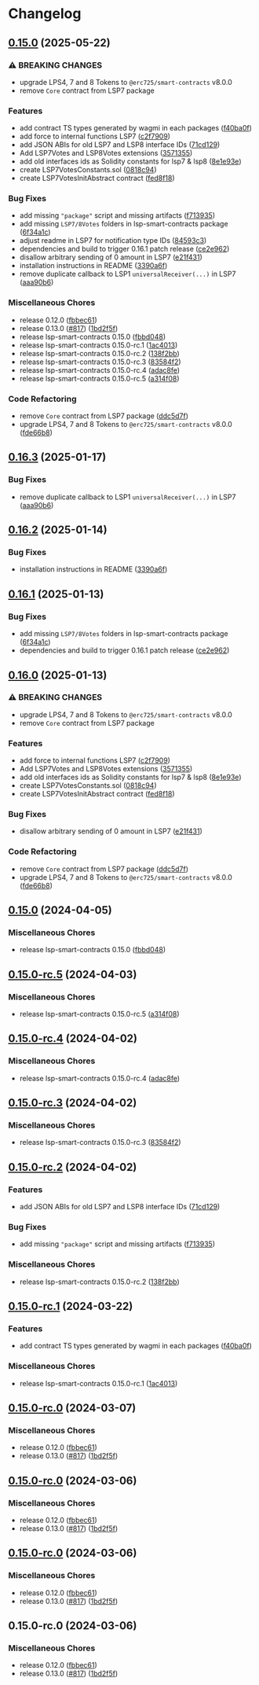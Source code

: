 # Changelog

## [0.15.0](https://github.com/Mustaa-io/mustaa-contracts/compare/lsp7-contracts-v0.16.3...lsp7-contracts-v0.15.0) (2025-05-22)


### ⚠ BREAKING CHANGES

* upgrade LPS4, 7 and 8 Tokens to `@erc725/smart-contracts` v8.0.0
* remove `Core` contract from LSP7 package

### Features

* add contract TS types generated by wagmi in each packages ([f40ba0f](https://github.com/Mustaa-io/mustaa-contracts/commit/f40ba0f7486906c527756ad30ce4927fa816d7ff))
* add force to internal functions LSP7 ([c2f7909](https://github.com/Mustaa-io/mustaa-contracts/commit/c2f79091a1919422f6d9e160c13e0accf321a747))
* add JSON ABIs for old LSP7 and LSP8 interface IDs ([71cd129](https://github.com/Mustaa-io/mustaa-contracts/commit/71cd129b9143d2e052d65665241afb6ba5c81c2b))
* Add LSP7Votes and LSP8Votes extensions ([3571355](https://github.com/Mustaa-io/mustaa-contracts/commit/35713557e132c7c347ddd380dfb19a500a621ec4))
* add old interfaces ids as Solidity constants for lsp7 & lsp8 ([8e1e93e](https://github.com/Mustaa-io/mustaa-contracts/commit/8e1e93e3cb63956614d906bb08d6a91566afbaf9))
* create LSP7VotesConstants.sol ([0818c94](https://github.com/Mustaa-io/mustaa-contracts/commit/0818c94939cdd0aeb2bd8fb0d78cc04410f63a34))
* create LSP7VotesInitAbstract contract ([fed8f18](https://github.com/Mustaa-io/mustaa-contracts/commit/fed8f18c8b6674623d3de5ab2172858b833bfee0))


### Bug Fixes

* add missing `"package"` script and missing artifacts ([f713935](https://github.com/Mustaa-io/mustaa-contracts/commit/f713935b0dfdb022dc8b3fd008203a894654cc66))
* add missing `LSP7/8Votes` folders in lsp-smart-contracts package ([6f34a1c](https://github.com/Mustaa-io/mustaa-contracts/commit/6f34a1c8241e9aeae19918aa8c9052c9491a4e63))
* adjust readme in LSP7 for notification type IDs ([84593c3](https://github.com/Mustaa-io/mustaa-contracts/commit/84593c39cc1d4506358ceb5a036d27c966595bd4))
* dependencies and build to trigger 0.16.1 patch release ([ce2e962](https://github.com/Mustaa-io/mustaa-contracts/commit/ce2e962741f8e18cabd15f786fffd2229ff41ab0))
* disallow arbitrary sending of 0 amount in LSP7 ([e21f431](https://github.com/Mustaa-io/mustaa-contracts/commit/e21f431fbdaeaab90391923c9d1ea4baf55aa918))
* installation instructions in README ([3390a6f](https://github.com/Mustaa-io/mustaa-contracts/commit/3390a6fe659efecb0c6c12e88263c1996d714fae))
* remove duplicate callback to LSP1 `universalReceiver(...)` in LSP7 ([aaa90b6](https://github.com/Mustaa-io/mustaa-contracts/commit/aaa90b6d9f0b10b3dd0e01bbe2a99422c5c005cc))


### Miscellaneous Chores

* release 0.12.0 ([fbbec61](https://github.com/Mustaa-io/mustaa-contracts/commit/fbbec6199c6351721acedb35110fc1cc7bbb65ad))
* release 0.13.0 ([#817](https://github.com/Mustaa-io/mustaa-contracts/issues/817)) ([1bd2f5f](https://github.com/Mustaa-io/mustaa-contracts/commit/1bd2f5f699ecdbef857527cdac50df50dc051002))
* release lsp-smart-contracts 0.15.0 ([fbbd048](https://github.com/Mustaa-io/mustaa-contracts/commit/fbbd0484aa8208fec06d639e44d864c66650edbd))
* release lsp-smart-contracts 0.15.0-rc.1 ([1ac4013](https://github.com/Mustaa-io/mustaa-contracts/commit/1ac4013b943d0d316005511e3c70cb2751864de7))
* release lsp-smart-contracts 0.15.0-rc.2 ([138f2bb](https://github.com/Mustaa-io/mustaa-contracts/commit/138f2bb132bd98d600f3bd408acf8eca3b978402))
* release lsp-smart-contracts 0.15.0-rc.3 ([83584f2](https://github.com/Mustaa-io/mustaa-contracts/commit/83584f2b62e1b317ca3687adff85e53ce0b90f42))
* release lsp-smart-contracts 0.15.0-rc.4 ([adac8fe](https://github.com/Mustaa-io/mustaa-contracts/commit/adac8fe1df9b962dbb648d40c5c70de561fe7f88))
* release lsp-smart-contracts 0.15.0-rc.5 ([a314f08](https://github.com/Mustaa-io/mustaa-contracts/commit/a314f08fbabf7b166aca4d2212a69ae444405155))


### Code Refactoring

* remove `Core` contract from LSP7 package ([ddc5d7f](https://github.com/Mustaa-io/mustaa-contracts/commit/ddc5d7f2f02f7ff3711bb2acbec5be73420e80c5))
* upgrade LPS4, 7 and 8 Tokens to `@erc725/smart-contracts` v8.0.0 ([fde66b8](https://github.com/Mustaa-io/mustaa-contracts/commit/fde66b80d90f4789cce76021136b9e065e561579))

## [0.16.3](https://github.com/lukso-network/lsp-smart-contracts/compare/lsp7-contracts-v0.16.2...lsp7-contracts-v0.16.3) (2025-01-17)


### Bug Fixes

* remove duplicate callback to LSP1 `universalReceiver(...)` in LSP7 ([aaa90b6](https://github.com/lukso-network/lsp-smart-contracts/commit/aaa90b6d9f0b10b3dd0e01bbe2a99422c5c005cc))

## [0.16.2](https://github.com/lukso-network/lsp-smart-contracts/compare/lsp7-contracts-v0.16.1...lsp7-contracts-v0.16.2) (2025-01-14)


### Bug Fixes

* installation instructions in README ([3390a6f](https://github.com/lukso-network/lsp-smart-contracts/commit/3390a6fe659efecb0c6c12e88263c1996d714fae))

## [0.16.1](https://github.com/lukso-network/lsp-smart-contracts/compare/lsp7-contracts-v0.16.0...lsp7-contracts-v0.16.1) (2025-01-13)


### Bug Fixes

* add missing `LSP7/8Votes` folders in lsp-smart-contracts package ([6f34a1c](https://github.com/lukso-network/lsp-smart-contracts/commit/6f34a1c8241e9aeae19918aa8c9052c9491a4e63))
* dependencies and build to trigger 0.16.1 patch release ([ce2e962](https://github.com/lukso-network/lsp-smart-contracts/commit/ce2e962741f8e18cabd15f786fffd2229ff41ab0))

## [0.16.0](https://github.com/lukso-network/lsp-smart-contracts/compare/lsp7-contracts-v0.15.0...lsp7-contracts-v0.16.0) (2025-01-13)


### ⚠ BREAKING CHANGES

* upgrade LPS4, 7 and 8 Tokens to `@erc725/smart-contracts` v8.0.0
* remove `Core` contract from LSP7 package

### Features

* add force to internal functions LSP7 ([c2f7909](https://github.com/lukso-network/lsp-smart-contracts/commit/c2f79091a1919422f6d9e160c13e0accf321a747))
* Add LSP7Votes and LSP8Votes extensions ([3571355](https://github.com/lukso-network/lsp-smart-contracts/commit/35713557e132c7c347ddd380dfb19a500a621ec4))
* add old interfaces ids as Solidity constants for lsp7 & lsp8 ([8e1e93e](https://github.com/lukso-network/lsp-smart-contracts/commit/8e1e93e3cb63956614d906bb08d6a91566afbaf9))
* create LSP7VotesConstants.sol ([0818c94](https://github.com/lukso-network/lsp-smart-contracts/commit/0818c94939cdd0aeb2bd8fb0d78cc04410f63a34))
* create LSP7VotesInitAbstract contract ([fed8f18](https://github.com/lukso-network/lsp-smart-contracts/commit/fed8f18c8b6674623d3de5ab2172858b833bfee0))


### Bug Fixes

* disallow arbitrary sending of 0 amount in LSP7 ([e21f431](https://github.com/lukso-network/lsp-smart-contracts/commit/e21f431fbdaeaab90391923c9d1ea4baf55aa918))


### Code Refactoring

* remove `Core` contract from LSP7 package ([ddc5d7f](https://github.com/lukso-network/lsp-smart-contracts/commit/ddc5d7f2f02f7ff3711bb2acbec5be73420e80c5))
* upgrade LPS4, 7 and 8 Tokens to `@erc725/smart-contracts` v8.0.0 ([fde66b8](https://github.com/lukso-network/lsp-smart-contracts/commit/fde66b80d90f4789cce76021136b9e065e561579))

## [0.15.0](https://github.com/lukso-network/lsp-smart-contracts/compare/lsp7-contracts-v0.15.0-rc.5...lsp7-contracts-v0.15.0) (2024-04-05)


### Miscellaneous Chores

* release lsp-smart-contracts 0.15.0 ([fbbd048](https://github.com/lukso-network/lsp-smart-contracts/commit/fbbd0484aa8208fec06d639e44d864c66650edbd))

## [0.15.0-rc.5](https://github.com/lukso-network/lsp-smart-contracts/compare/lsp7-contracts-v0.15.0-rc.4...lsp7-contracts-v0.15.0-rc.5) (2024-04-03)


### Miscellaneous Chores

* release lsp-smart-contracts 0.15.0-rc.5 ([a314f08](https://github.com/lukso-network/lsp-smart-contracts/commit/a314f08fbabf7b166aca4d2212a69ae444405155))

## [0.15.0-rc.4](https://github.com/lukso-network/lsp-smart-contracts/compare/lsp7-contracts-v0.15.0-rc.3...lsp7-contracts-v0.15.0-rc.4) (2024-04-02)


### Miscellaneous Chores

* release lsp-smart-contracts 0.15.0-rc.4 ([adac8fe](https://github.com/lukso-network/lsp-smart-contracts/commit/adac8fe1df9b962dbb648d40c5c70de561fe7f88))

## [0.15.0-rc.3](https://github.com/lukso-network/lsp-smart-contracts/compare/lsp7-contracts-v0.15.0-rc.2...lsp7-contracts-v0.15.0-rc.3) (2024-04-02)


### Miscellaneous Chores

* release lsp-smart-contracts 0.15.0-rc.3 ([83584f2](https://github.com/lukso-network/lsp-smart-contracts/commit/83584f2b62e1b317ca3687adff85e53ce0b90f42))

## [0.15.0-rc.2](https://github.com/lukso-network/lsp-smart-contracts/compare/lsp7-contracts-v0.15.0-rc.1...lsp7-contracts-v0.15.0-rc.2) (2024-04-02)


### Features

* add JSON ABIs for old LSP7 and LSP8 interface IDs ([71cd129](https://github.com/lukso-network/lsp-smart-contracts/commit/71cd129b9143d2e052d65665241afb6ba5c81c2b))


### Bug Fixes

* add missing `"package"` script and missing artifacts ([f713935](https://github.com/lukso-network/lsp-smart-contracts/commit/f713935b0dfdb022dc8b3fd008203a894654cc66))


### Miscellaneous Chores

* release lsp-smart-contracts 0.15.0-rc.2 ([138f2bb](https://github.com/lukso-network/lsp-smart-contracts/commit/138f2bb132bd98d600f3bd408acf8eca3b978402))

## [0.15.0-rc.1](https://github.com/lukso-network/lsp-smart-contracts/compare/lsp7-contracts-v0.15.0-rc.0...lsp7-contracts-v0.15.0-rc.1) (2024-03-22)


### Features

* add contract TS types generated by wagmi in each packages ([f40ba0f](https://github.com/lukso-network/lsp-smart-contracts/commit/f40ba0f7486906c527756ad30ce4927fa816d7ff))


### Miscellaneous Chores

* release lsp-smart-contracts 0.15.0-rc.1 ([1ac4013](https://github.com/lukso-network/lsp-smart-contracts/commit/1ac4013b943d0d316005511e3c70cb2751864de7))

## [0.15.0-rc.0](https://github.com/lukso-network/lsp-smart-contracts/compare/lsp7-contracts-v0.15.0-rc.0...lsp7-contracts-v0.15.0-rc.0) (2024-03-07)


### Miscellaneous Chores

* release 0.12.0 ([fbbec61](https://github.com/lukso-network/lsp-smart-contracts/commit/fbbec6199c6351721acedb35110fc1cc7bbb65ad))
* release 0.13.0 ([#817](https://github.com/lukso-network/lsp-smart-contracts/issues/817)) ([1bd2f5f](https://github.com/lukso-network/lsp-smart-contracts/commit/1bd2f5f699ecdbef857527cdac50df50dc051002))

## [0.15.0-rc.0](https://github.com/lukso-network/lsp-smart-contracts/compare/lsp7-contracts-v0.15.0-rc.0...lsp7-contracts-v0.15.0-rc.0) (2024-03-06)


### Miscellaneous Chores

* release 0.12.0 ([fbbec61](https://github.com/lukso-network/lsp-smart-contracts/commit/fbbec6199c6351721acedb35110fc1cc7bbb65ad))
* release 0.13.0 ([#817](https://github.com/lukso-network/lsp-smart-contracts/issues/817)) ([1bd2f5f](https://github.com/lukso-network/lsp-smart-contracts/commit/1bd2f5f699ecdbef857527cdac50df50dc051002))

## [0.15.0-rc.0](https://github.com/lukso-network/lsp-smart-contracts/compare/lsp7-contracts-v0.15.0-rc.0...lsp7-contracts-v0.15.0-rc.0) (2024-03-06)


### Miscellaneous Chores

* release 0.12.0 ([fbbec61](https://github.com/lukso-network/lsp-smart-contracts/commit/fbbec6199c6351721acedb35110fc1cc7bbb65ad))
* release 0.13.0 ([#817](https://github.com/lukso-network/lsp-smart-contracts/issues/817)) ([1bd2f5f](https://github.com/lukso-network/lsp-smart-contracts/commit/1bd2f5f699ecdbef857527cdac50df50dc051002))

## 0.15.0-rc.0 (2024-03-06)


### Miscellaneous Chores

* release 0.12.0 ([fbbec61](https://github.com/lukso-network/lsp-smart-contracts/commit/fbbec6199c6351721acedb35110fc1cc7bbb65ad))
* release 0.13.0 ([#817](https://github.com/lukso-network/lsp-smart-contracts/issues/817)) ([1bd2f5f](https://github.com/lukso-network/lsp-smart-contracts/commit/1bd2f5f699ecdbef857527cdac50df50dc051002))
